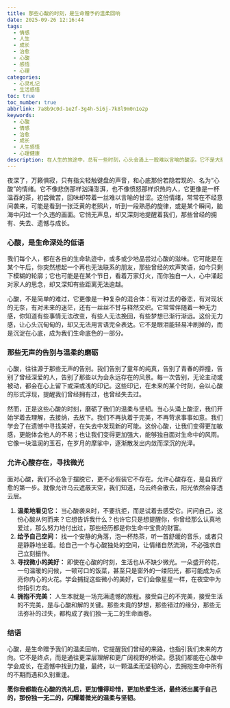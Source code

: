 ```yaml
---
title: 那些心酸的时刻，是生命赠予的温柔回响
date: 2025-09-26 12:16:44
tags:
  - 情感
  - 人生
  - 成长
  - 治愈
  - 心酸
  - 感悟
  - 心理
categories:
  - 心灵札记
  - 生活感悟
toc: true
toc_number: true
abbrlink: 7a8b9c0d-1e2f-3g4h-5i6j-7k8l9m0n1o2p
keywords:
  - 心酸
  - 情感
  - 治愈
  - 成长
  - 人生感悟
  - 心理健康
description: 在人生的旅途中，总有一些时刻，心头会涌上一股难以言喻的酸涩。它不是大悲大喜，却像细密的针脚，轻轻缝合着我们记忆的碎片，提醒着那些曾被忽略的温柔与遗憾。今天，让我们一起走进这份名为“心酸”的情感，去感受它的重量，也去发现它背后蕴藏的，那些关于成长与治愈的微光。
---
```


夜深了，万籁俱寂，只有指尖轻触键盘的声音，和心底那份若隐若现的、名为“心酸”的情绪。它不像悲伤那样汹涌澎湃，也不像愤怒那样炽热灼人，它更像是一杯温吞的茶，初尝微苦，回味却带着一丝难以言喻的甘涩。这份情绪，常常在不经意间袭来，可能是看到一张泛黄的老照片，听到一段熟悉的旋律，或是某个瞬间，脑海中闪过一个久违的画面。它悄无声息，却又深刻地提醒着我们，那些曾经的拥有、失去、遗憾与成长。

### 心酸，是生命深处的低语

我们每个人，都在各自的生命轨迹中，或多或少地品尝过心酸的滋味。它可能是在某个午后，你突然想起一个再也无法联系的朋友，那些曾经的欢声笑语，如今只剩下模糊的轮廓；它也可能是在某个节日，看着万家灯火，而你独自一人，心中涌起对家人的思念，却又深知有些距离无法逾越。

心酸，不是简单的难过，它更像是一种复杂的混合体：有对过去的眷恋，有对现状的无奈，有对未来的迷茫，还有一丝丝不甘与释然交织。它常常伴随着一种无力感，你知道有些事情无法改变，有些人无法挽回，有些梦想已渐行渐远。这份无力感，让心头沉甸甸的，却又无法用言语完全表达。它不是眼泪能轻易冲刷掉的，而是沉淀在心底，成为我们生命底色的一部分。

### 那些无声的告别与温柔的磨砺

心酸，往往源于那些无声的告别。我们告别了童年的纯真，告别了青春的莽撞，告别了曾经深爱的人，告别了那些以为会永远存在的风景。每一次告别，无论主动或被动，都会在心上留下或深或浅的印记。这些印记，在未来的某个时刻，会以心酸的形式浮现，提醒我们曾经拥有过，也曾经失去过。

然而，正是这些心酸的时刻，磨砺了我们的温柔与坚韧。当心头涌上酸涩，我们开始学着去理解，去接纳，去放下。我们不再执着于完美，不再苛求事事如意。我们学会了在遗憾中寻找美好，在失去中发现新的可能。这份心酸，让我们变得更加敏感，更能体会他人的不易；也让我们变得更加强大，能够独自面对生命中的风雨。它像一块温润的玉石，在岁月的摩挲中，逐渐散发出内敛而深沉的光泽。

### 允许心酸存在，寻找微光

面对心酸，我们不必急于摆脱它，更不必假装它不存在。允许心酸存在，是自我疗愈的第一步。就像允许乌云遮蔽天空，我们知道，乌云终会散去，阳光依然会穿透云层。

1.  **温柔地看见它：** 当心酸袭来时，不要抗拒，而是试着去感受它。问问自己，这份心酸从何而来？它想告诉我什么？也许它只是想提醒你，你曾经那么认真地爱过，那么努力地付出过，那些经历都是你生命中宝贵的财富。
2.  **给予自己空间：** 找一个安静的角落，泡一杯热茶，听一首舒缓的音乐，或者只是静静地坐着。给自己一个与心酸独处的空间，让情绪自然流淌，不必强求自己立刻振作。
3.  **寻找微小的美好：** 即使在心酸的时刻，生活也从不缺少微光。一朵盛开的花，一句温暖的问候，一顿可口的饭菜，甚至只是窗外的一缕阳光，都可能成为点亮你内心的火花。学会捕捉这些微小的美好，它们会像星星一样，在夜空中为你指引方向。
4.  **拥抱不完美：** 人生本就是一场充满遗憾的旅程。接受自己的不完美，接受生活的不完美，是与心酸和解的关键。那些未竟的梦想，那些错过的缘分，那些无法弥补的过失，都构成了我们独一无二的生命画卷。

### 结语

心酸，是生命赠予我们的温柔回响，它提醒我们曾经的来路，也指引我们未来的方向。它不是终点，而是通往更深层理解和更广阔视野的桥梁。愿我们都能在心酸中学会成长，在遗憾中找到力量，最终，以一颗温柔而坚韧的心，去拥抱生命中所有的不期而遇和久别重逢。

**愿你我都能在心酸的洗礼后，更加懂得珍惜，更加热爱生活，最终活出属于自己的，那份独一无二的，闪耀着微光的温柔与坚韧。**